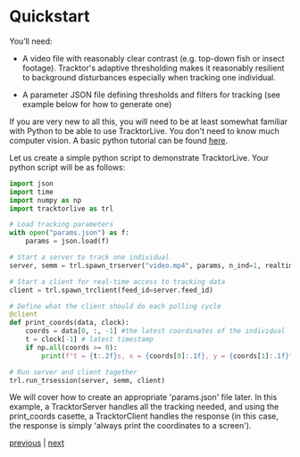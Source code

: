 
# Quickstart

You’ll need:

-    A video file with reasonably clear contrast (e.g. top-down fish or insect
    footage). Tracktor's adaptive thresholding makes it reasonably resilient to
    background disturbances especially when tracking one individual.

-    A parameter JSON file defining thresholds and filters for tracking (see
    example below for how to generate one)

If you are very new to all this, you will need to be at least somewhat familiar
with Python to be able to use TracktorLive. You don't need to know much computer
vision. A basic python tutorial can be found
[here](https://docs.python.org/3/tutorial/index.html).

Let us create a simple python script to demonstrate TracktorLive. Your python script will be as follows:

```python
import json
import time
import numpy as np
import tracktorlive as trl

# Load tracking parameters
with open("params.json") as f:
    params = json.load(f)

# Start a server to track one individual
server, semm = trl.spawn_trserver("video.mp4", params, n_ind=1, realtime=False)

# Start a client for real-time access to tracking data
client = trl.spawn_trclient(feed_id=server.feed_id)

# Define what the client should do each polling cycle
@client
def print_coords(data, clock):
    coords = data[0, :, -1] #the latest coordinates of the individual
    t = clock[-1] # latest timestamp
    if np.all(coords >= 0):
        print(f"t = {t:.2f}s, x = {coords[0]:.1f}, y = {coords[1]:.1f}")

# Run server and client together
trl.run_trsession(server, semm, client)

```

We will cover how to create an appropriate 'params.json' file later.
In this example, a TracktorServer handles all the tracking needed,
and using the print_coords casette, a TracktorClient handles the response (in this case,
the response is simply 'always print the coordinates to a screen').



[previous](overview.md) | [next](installation.md)
